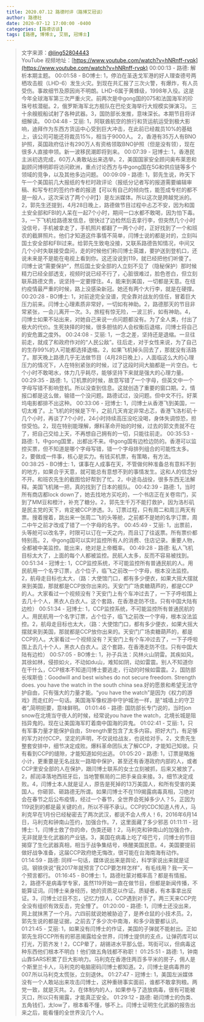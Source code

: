 ```yaml
---
title: 2020.07.12 路德时评（路博艾冠谈）
author: 路德社
date: 2020-07-12 17:00:00 -0400
categories: [路德访谈]
tags: [路德, 博博士, 艾丽, 冠博士]
---
```


> 文字来源：[@ling52804443](https://twitter.com/ling52804443)  
> YouTube 视频地址：[https://www.youtube.com/watch?v=hNRnff-rvqk](https://www.youtube.com/watch?v=hNRnff-rvqk)
00:00:13 - 路德: 解析本期主题。
00:01:58 - BO博士: 1，停泊在圣迭戈军港的好人理查德号两栖攻击舰（LHD-6）发生火灾。到现在共汇报了三次火警，有爆炸，有人员受伤。事故细节及原因尚不明朗。LHD-6属于黄蜂级，1998年入役。这是今年全球海军第三次严重火灾。前两次是中gong国的075和法国海军的珍珠号核潜艇。2，俄罗斯海军北方舰队在巴伦支海举行大规模实弹演习。 三十余艘舰船试射了各种武器。3，国防部长发推，意味深长。本期节目将详细解读。
00:04:48 - 艾丽: 1，阿联酋航空的旅行和货运航运受到极大影响，迪拜作为东西方货运中心受到巨大冲击，在此前已经裁员10%的基础上，该公司可能还将裁员15%，相当于9000人。 2，香港有35万人有BNO护照，英国政府估计有290万人有资格领取BNO护照（但是没有领），现在很多人直接申领。新一波移民潮即将到来。
00:07:39 - 冠博士: 1，香港民主派初选完成，60万人勇敢站出来选举。2，美国国家安全顾问奥布莱恩和副顾问博明即将访问欧洲，重点讨论西方与中gong国在5G和供应链等多个领域的竞争，以及其他多边问题。
00:09:09 - 路德: 1，郭先生说，昨天下午一个美国前几大报纸的专栏时政评论（报纸分记者写的报道需要编辑审稿、和写专栏的签约作者的报道【可以有自己的倾向性，能签成专栏的都不是一般人，这次采访了两个小时】）是左派媒体。所以这次是跨越党派的。2，郭先生还提到，4月28日晚上，路德做节目过程中忐忑不安，因为和国土安全部和FBI的人呆在一起7个小时，期间一口水都不敢喝，因为怕下毒。3，一下飞机给路德发信息，很快过了边检然后去拿行李，但突然几个小时没信号，手机被拿走了，手机照片都翻了一两个小时，正好找到了一个和班农的截屏照片。他们才知道这件事情不简单，闫博士说的都是对的，立刻叫国土安全部和FBI过来。给郭先生致电没接，又联系路德告知情况，中间又几个小时失联接受盘问，走的时候他们称闫博士英雄，要护送到登机口，还说未来是不是能在电视上看到你。这还没说到119，就已经把他们听傻了。闫博士说“需要保护”，然后国土安全部的人立刻不见了（隐秘保护）那时候精力已经全部透支，视频时说已经不行了，心脏很难过，脸色苍白，但立刻联系路德文贵，说坚持一定要撑住。4，能来到美国，一切都是天意。在纽约疫情最严重的时候，路上没感染新冠。她还有两个大行李，就是在硬撑。
00:20:28 - BO博士: 1，对前途完全没谱，完全靠对战友的信任，冒着巨大压力前来。闫博士心理素质非常好，一切如有神助。2，路德那天的节目非常紧张，一会儿离开一次。3，旅程有惊无险，一波三折，如有神助。4，闫博士如果不站出来，对她自己来说一点问题都没有。为了全人类，付出了极大的代价。生死抉择的时候，很多胆怯的人会权衡后退缩，闫博士将自己的安危置之度外。
00:24:08 - 艾丽: 1，一念之差，坚持还是退缩。一旦往前走，就成了和政府作对的“人民公敌”。往后走，对于女性来说，为了自己的生存99%的人可能都选择退缩。2，如果飞机掉头回去了，那就没有活路了。那天晚上路德几乎无法做节目（4月28日晚上），人面临这么大的心理压力的情况下，人在特别紧张的时候，过了这段时间大脑都是一片空白。七个小时不敢喝水，体力几乎耗尽，能够坚持下来就是强大的心理力量。
00:29:35 - 路德: 1，订机票的时候，故意写错了一个字母，但英文中一个字母写错不影响登机。所以没查到信息。这就创造了重要的窗口期。2，情报口都是这么做，输错一个没问题。路德试过，没问题。但中文不行。好莱坞电影都排不出这种。
00:33:06 - 冠博士: 1，闫博士从香港飞到美国，一切太难了。上飞机的时候是下午，之前几天肯定非常忐忑，香港飞洛杉矶十几个小时，再谈了7个小时，24小时持续高压没吃没喝，身体失调惊恐，担惊受怕。2，现在特别能理解，爆料革命开始的时候，过去的郭文贵就不在了，把自己交给上天，不再想自己拥有的一切，只能往前走。
00:35:53 - 路德: 1，中gong国里，出都出不来。中gong国有边检边防的。香港可以监控买票，但不知道是哪个字母写错，错一个字母排列组合的可能性太多。2，要做成一件事，核心是实力。有钱买机票，有策略，有方法。
00:38:25 - BO博士: 1，谋事在人成事在天，不管做何种准备总有意料不到的地方，如果合乎天意，就可能总有意想不到的事情发生。这和人的信念分不开。和班农先生的截图恰好帮到了忙。2，中途岛战役，很多东西无法解释。美国飞机赌一把，真的找到了日本的舰队。
00:42:39 - 路德: 1，当时所有商店都lock down了，她去找地方买吃的，一个书店正在关卷帘门，买到了MM豆和橙汁，补充了糖分。2，郭先生千万不能打救护，因为洛杉矶是民主党的天下，肯定被CCP渗透。3，订票过程，只有周二和周三两天有票。搜着搜着，跳出来一张周二飞的头等舱，之前都不是她的名字订票，周二中午之前才改成了错了一个字母的名字。
00:45:49 - 艾丽: 1，出票前，头等舱可以改名字，时限可以订在一天之内，而且订了往返票。所有票价都特别高。2，中gong国可以实时监控所有人的消费、住店记录。重要人物，全都被中美监控。能出来，绝对是上帝概率。
00:49:28 - 路德: 私人飞机目标太大了，上面的每个人都被监控。民航人太多，反而不容易被找到。
00:51:34 - 冠博士: 1，CCP监控系统，不可能监控所有普通民航的人。用民航用一个名字订票，占个位子，临飞之前改一个字母，根本没法监控。2，航母走目标也太大，（路：大使馆门口，都有多少便衣，如果大摇大摆就来到美国，那就都是CCP放你出来的。天安门广场卖糖葫芦的，都是CCP的人。大家看过一个视频没有？天安门上有个车冲过去了，一下子呼啦围上去几十个人，黑衣人白衣人。这个套路，在香港走防不住。只有中国大陆有边检）
00:51:34 - 冠博士: 1，CCP监控系统，不可能监控所有普通民航的人。用民航用一个名字订票，占个位子，临飞之前改一个字母，根本没法监控。2，航母走目标也太大，（路：大使馆门口，都有多少便衣，如果大摇大摆就来到美国，那就都是CCP放你出来的。天安门广场卖糖葫芦的，都是CCP的人。大家看过一个视频没有？天安门上有个车冲过去了，一下子呼啦围上去几十个人，黑衣人白衣人。这个套路，在香港走防不住。只有中国大陆有边检）
00:57:05 - BO博士: 1，孙子兵法：风林火山阴雷。其疾如风，其徐如林，侵掠如火，不动如du山，难知如阴，动如雷震。别人不知道你在干什么，CCP根本不知道闫博士要逃走，行动的时候如雷震。2，国防部长埃斯伯：Goodwill and best wishes do not secure freedom. Strength does.  you have the watch in the south china sea.好的愿景和希望无法守护自由，只有强大的力量才能。“you have the watch”是因为《权力的游戏》而走红的一句话。美国海军像权游中守护城池一样，是"城墙上的守卫者”,简明扼要，意味鲜明。
01:01:46 - 路德: 国防部长专门说的，当时jon snow在北境当守夜人的时候，经常说you have the watch，北境长城是阻挡异鬼的。现在让美国海军盯着南中国海的异鬼。
01:02:41 - 艾丽: 1，只有军事力量才能保护自由，Strength里包含了太多内容。把好大门，有足够的军力对付CCP。坚定的声明，不仅说给战友，也说给对手。2，文贵先生整套安排中，细节决定成败。爆料革命团队太了解CCP，才能知己知彼。只有看到CCP的缝隙，才能知道如何出逃。
01:05:20 - 路德: 1，订票是略施小计，更重要是无名战友一路暗中保护，甚至还有香港政府内部的人，或者CCP里安全部的人在保护，跟闫博士联系的女士立刻被抓，后来又被放了。2，郝润泽落地西班牙后，当地警察局的二把手亲自来接。3，细节决定成败。4，闫博士本人就是证人，原告是死掉的13万美国人，和所有受害的美国人。你砸郭、砸路德无所谓。如果闫博士不在119揭露病毒真相，习绝对会在春节之后公布疫情，经过一个春节，全世界会死掉多少人？5，正因为119说到的都是最关键的点，所以不得不承认。CCP的CDC知道人传人，马利克早在1月份已经秘密去了两次武汉，都说不会人传人！6，2016年6月14日，马利克和钟南山签约，加强合作。7，这里面藏了多少邪恶
01:11:11 - 冠博士: 1，闫博士救了你的命，伪类还砸！2，马利克和钟南山的加强合作，无非就是生化武器的产业链。3，美国在病毒上吃了哑巴亏，闫博士的节目揭穿了生化武器真相，相当于战争集结号，唤醒美国民意。4，美国要提前做好战争准备，这届CCP政府绝无悔改，很可能在台海南海有动作。
01:14:59 - 路德: 同样一句话，媒体说出来是舆论，科学家说出来就是证词。钢铁侠说“我2017年就预言了CCP要怎样怎样”，有毛线用？我一天一个预言都行。
01:16:45 - BO博士: 1，路德社蒙对概率高？都是有情报。2，路德不是病毒学专家，虽然119开始一直在做节目，但都是新闻传播，不能算证词。闫博士亲身经历，她的资质足以作证。质疑者，有本事拿出反证。3，闫博士过目不忘，记忆力惊人，CCP遇到对手了。两三天来CCP完全没有组织有效反击，完全懵了。
01:20:00 - 路德: 1，闫博士还没出来，网上就抹黑了一个月。六四前就说她被胁迫了，是养仓鼠的小技术员。2，郭先生说的都是证据，之前去了多少次中南海，和多少政要都认识。
01:21:45 - 艾丽: 1，如果没有闫博士的作证，美国的子弹就不能射出。正如郭先生将CCP所有的邪恶揭露给全世界，闫博士提供的支点，让弹药库可以打光，万箭齐发！2，CCP晕了，胡锡进水平那么低，骂街可以，但病毒这种东西他们根本不明白！他们做五角钱都不称职！
01:25:51 - 路德: 1，钟南山靠SARS积累了巨大影响力。马利克在香港住两百多平米的房子，佣人是个斯里兰卡人，马利克的电脑密码闫博士都知道。2，闫博士是病毒界的007.所以马利克太慌张，立刻退休。
01:27:47 - 冠博士: 1，美国左派媒体没有一个人敢站出来攻击闫博士，这种重磅事实面前，谁都不敢拿狗粮。两党一致，就是灭共。2，在体制内的人，如果参与了造放病毒，很有可能被灭口，所以只有揭露，才能真正安全。
01:29:12 - 路德: 砸闫博士的伪类、五角钱们，太low了，根本看不懂，够不上。闫博士证明生化武器的报告出来之后，能看懂的全世界没几个人。
